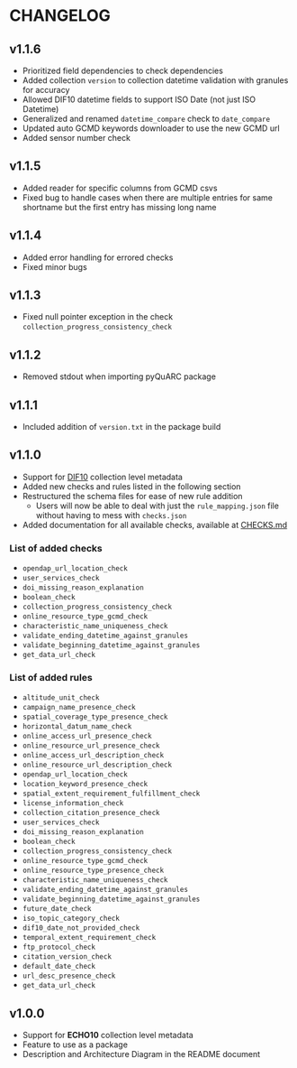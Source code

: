 # CHANGELOG

## v1.1.6

- Prioritized field dependencies to check dependencies
- Added collection `version` to collection datetime validation with granules for accuracy
- Allowed DIF10 datetime fields to support ISO Date (not just ISO Datetime)
- Generalized and renamed `datetime_compare` check to `date_compare`
- Updated auto GCMD keywords downloader to use the new GCMD url
- Added sensor number check

## v1.1.5

- Added reader for specific columns from GCMD csvs
- Fixed bug to handle cases when there are multiple entries for same shortname but the first entry has missing long name

## v1.1.4

- Added error handling for errored checks
- Fixed minor bugs

## v1.1.3

- Fixed null pointer exception in the check `collection_progress_consistency_check`

## v1.1.2

- Removed stdout when importing pyQuARC package

## v1.1.1

- Included addition of `version.txt` in the package build

## v1.1.0

- Support for [DIF10](https://earthdata.nasa.gov/esdis/eso/standards-and-references/directory-interchange-format-dif-standard) collection level metadata
- Added new checks and rules listed in the following section
- Restructured the schema files for ease of new rule addition
  - Users will now be able to deal with just the `rule_mapping.json` file without having to mess with `checks.json`
- Added documentation for all available checks, available at [CHECKS.md](./CHECKS.md)

### List of added checks

- `opendap_url_location_check`
- `user_services_check`
- `doi_missing_reason_explanation`
- `boolean_check`
- `collection_progress_consistency_check`
- `online_resource_type_gcmd_check`
- `characteristic_name_uniqueness_check`
- `validate_ending_datetime_against_granules`
- `validate_beginning_datetime_against_granules`
- `get_data_url_check`

### List of added rules

- `altitude_unit_check`
- `campaign_name_presence_check`
- `spatial_coverage_type_presence_check`
- `horizontal_datum_name_check`
- `online_access_url_presence_check`
- `online_resource_url_presence_check`
- `online_access_url_description_check`
- `online_resource_url_description_check`
- `opendap_url_location_check`
- `location_keyword_presence_check`
- `spatial_extent_requirement_fulfillment_check`
- `license_information_check`
- `collection_citation_presence_check`
- `user_services_check`
- `doi_missing_reason_explanation`
- `boolean_check`
- `collection_progress_consistency_check`
- `online_resource_type_gcmd_check`
- `online_resource_type_presence_check`
- `characteristic_name_uniqueness_check`
- `validate_ending_datetime_against_granules`
- `validate_beginning_datetime_against_granules`
- `future_date_check`
- `iso_topic_category_check`
- `dif10_date_not_provided_check`
- `temporal_extent_requirement_check`
- `ftp_protocol_check`
- `citation_version_check`
- `default_date_check`
- `url_desc_presence_check`
- `get_data_url_check`

## v1.0.0

- Support for **ECHO10** collection level metadata
- Feature to use as a package
- Description and Architecture Diagram in the README document
